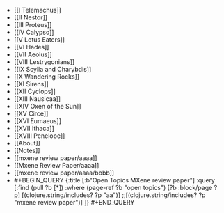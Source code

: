 - [[I Telemachus]]
- [[II Nestor]]
- [[III Proteus]]
- [[IV Calypso]]
- [[V Lotus Eaters]]
- [[VI Hades]]
- [[VII Aeolus]]
- [[VIII Lestrygonians]]
- [[IX Scylla and Charybdis]]
- [[X Wandering Rocks]]
- [[XI Sirens]]
- [[XII Cyclops]]
- [[XIII Nausicaa]]
- [[XIV Oxen of the Sun]]
- [[XV Circe]]
- [[XVI Eumaeus]]
- [[XVII Ithaca]]
- [[XVIII Penelope]]
- [[About]]
- [[Notes]]
- [[mxene review paper/aaaa]]
- [[Mxene Review Paper/aaaa]]
- [[mxene review paper/aaaa/bbbb]]
- #+BEGIN_QUERY
   {:title [:b"Open Topics MXene review paper"]
   :query [:find (pull ?b [*])
   :where
    (page-ref ?b "open topics")
    [?b :block/page ?p]
    [(clojure.string/includes? ?p "aa")]
    ;;[(clojure.string/includes? ?p "mxene review paper")]
   ]}
   #+END_QUERY